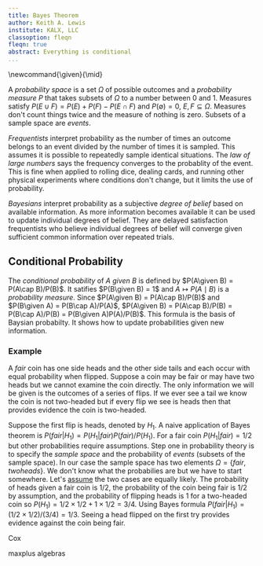 ```yaml
---
title: Bayes Theorem
author: Keith A. Lewis
institute: KALX, LLC
classoption: fleqn
fleqn: true
abstract: Everything is conditional
...
```


\newcommand{\given}{\mid}

A _probability space_ is a set $Ω$ of possible outcomes and a _probability measure_ $P$ that
takes subsets of $Ω$ to a number between 0 and 1.
Measures satisfy $P(E\cup F) = P(E) + P(F) - P(E\cap F)$ and $P(\emptyset) = 0$, $E,F\subseteq Ω$.
Measures don't count things twice and the measure of nothing is zero.
Subsets of a sample space are _events_.

_Frequentists_ interpret probability as the number of times an outcome
belongs to an event divided by the number of times it is sampled. This
assumes it is possible to repeatedly sample identical situations. The
_law of large numbers_ says the frequency converges to the probablity of
the event.  This is fine when applied to rolling dice, dealing cards,
and running other physical experiments where conditions don't change,
but it limits the use of probability.

_Bayesians_ interpret probability as a subjective _degree of belief_
based on available information.  As more information becomes available
it can be used to update individual degrees of belief. They are delayed
satisfaction frequentists who believe individual degrees of belief will
converge given sufficient common information over repeated trials.

## Conditional Probability

The _conditional probability_ of $A$ _given_ $B$ is defined by $P(A\given B) = P(A\cap B)/P(B)$.
It satifies $P(B\given B) = 1$ and $A\mapsto P(A\mid B)$ is a _probability measure_.
Since $P(A\given B) = P(A\cap B)/P(B)$ and $P(B\given A) = P(B\cap A)/P(A)$,
$P(A\given B) = P(A\cap B)/P(B) = P(B\cap A)/P(B) = P(B\given A)P(A)/P(B)$.
This formula is the basis of Baysian probabilty. It shows how to update
probabilities given new information.

### Example

A _fair_ coin has one side heads and the other side tails and each occur
with equal probability when flipped.
Suppose a coin may be fair or may have two heads but we cannot examine the coin directly.
The only information we will be given is the outcomes of a series of flips.
If we ever see a tail we know the coin is not two-headed but if every
flip we see is heads then that provides evidence the coin is two-headed.

Suppose the first flip is heads, denoted by $H_1$. A naive application of Bayes theorem
is $P(fair|H_1) = P(H_1|fair)P(fair)/P(H_1)$.
For a fair coin $P(H_1|fair) = 1/2$ but
other probabilities require assumptions.
Step one in probability theory is to specify the _sample space_ and the
probability of _events_ (subsets of the sample space). In our case
the sample space has two elements $Ω = \{fair,twoheads\}$. We don't
know what the probabilies are but we have to start somewhere. Let's
[assume](https://en.wikipedia.org/wiki/Principle_of_indifference) the
two cases are equally likely. The probability of heads given a fair coin
is $1/2$, the probability of the coin being fair is $1/2$ by assumption,
and the probability of flipping heads is 1 for a two-headed coin so
$P(H_1) = 1/2 \times 1/2 + 1 \times 1/2 = 3/4$. Using Bayes formula
$P(fair|H_1) = (1/2 \times 1/2)/(3/4) = 1/3$. Seeing a head flipped
on the first try provides evidence against the coin being fair.

Cox

maxplus algebras
